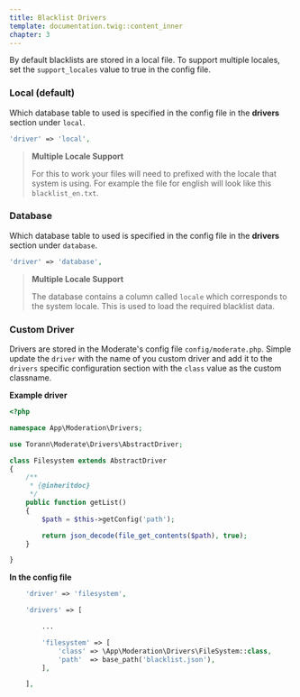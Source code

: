 ```yaml
---
title: Blacklist Drivers
template: documentation.twig::content_inner
chapter: 3
---
```

By default blacklists are stored in a local file. To support multiple locales, set the `support_locales` value to true in the config file.

### Local (default)

Which database table to used is specified in the config file in the **drivers** section under `local`.

```php
'driver' => 'local',
```

> **Multiple Locale Support**
>
> For this to work your files will need to prefixed with the locale that system is using. For example the file for english will look like this `blacklist_en.txt`.

### Database

Which database table to used is specified in the config file in the **drivers** section under `database`.

```php
'driver' => 'database',
```

> **Multiple Locale Support**
>
> The database contains a column called `locale` which corresponds to the system locale. This is used to load the required blacklist data.

### Custom Driver

Drivers are stored in the Moderate's config file `config/moderate.php`. Simple update the `driver` with the name of you custom driver and add it to the `drivers` specific configuration section with the `class` value as the custom classname.

**Example driver**

```php
<?php

namespace App\Moderation\Drivers;

use Torann\Moderate\Drivers\AbstractDriver;

class Filesystem extends AbstractDriver
{
    /**
     * {@inheritdoc}
     */
    public function getList()
    {
        $path = $this->getConfig('path');

        return json_decode(file_get_contents($path), true);
    }

}
```

**In the config file**

```php
    'driver' => 'filesystem',

    'drivers' => [

        ...

        'filesystem' => [
            'class' => \App\Moderation\Drivers\FileSystem::class,
            'path'  => base_path('blacklist.json'),
        ],

    ],
```